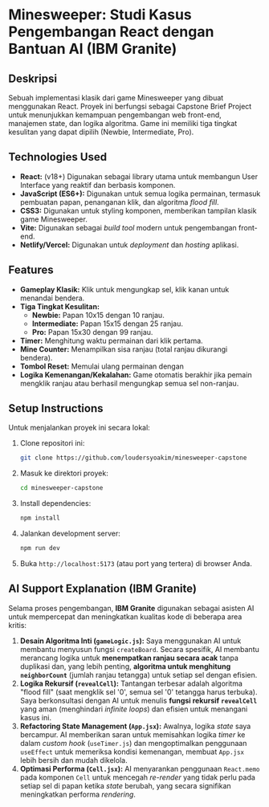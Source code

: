 # Minesweeper: Studi Kasus Pengembangan React dengan Bantuan AI (IBM Granite)

## Deskripsi

Sebuah implementasi klasik dari game Minesweeper yang dibuat menggunakan React. Proyek ini berfungsi sebagai Capstone Brief Project untuk menunjukkan kemampuan pengembangan web front-end, manajemen state, dan logika algoritma. Game ini memiliki tiga tingkat kesulitan yang dapat dipilih (Newbie, Intermediate, Pro).

## Technologies Used

- **React:** (v18+) Digunakan sebagai library utama untuk membangun User Interface yang reaktif dan berbasis komponen.
- **JavaScript (ES6+):** Digunakan untuk semua logika permainan, termasuk pembuatan papan, penanganan klik, dan algoritma _flood fill_.
- **CSS3:** Digunakan untuk styling komponen, memberikan tampilan klasik game Minesweeper.
- **Vite:** Digunakan sebagai _build tool_ modern untuk pengembangan front-end.
- **Netlify/Vercel:** Digunakan untuk _deployment_ dan _hosting_ aplikasi.

## Features

- **Gameplay Klasik:** Klik untuk mengungkap sel, klik kanan untuk menandai bendera.
- **Tiga Tingkat Kesulitan:**
  - **Newbie:** Papan 10x15 dengan 10 ranjau.
  - **Intermediate:** Papan 15x15 dengan 25 ranjau.
  - **Pro:** Papan 15x30 dengan 99 ranjau.
- **Timer:** Menghitung waktu permainan dari klik pertama.
- **Mine Counter:** Menampilkan sisa ranjau (total ranjau dikurangi bendera).
- **Tombol Reset:** Memulai ulang permainan dengan 
- **Logika Kemenangan/Kekalahan:** Game otomatis berakhir jika pemain mengklik ranjau atau berhasil mengungkap semua sel non-ranjau.

## Setup Instructions

Untuk menjalankan proyek ini secara lokal:

1.  Clone repositori ini:
    ```bash
    git clone https://github.com/loudersyoakim/minesweeper-capstone
    ```
2.  Masuk ke direktori proyek:
    ```bash
    cd minesweeper-capstone
    ```
3.  Install dependencies:
    ```bash
    npm install
    ```
4.  Jalankan development server:
    ```bash
    npm run dev
    ```
5.  Buka `http://localhost:5173` (atau port yang tertera) di browser Anda.

## AI Support Explanation (IBM Granite)

Selama proses pengembangan, **IBM Granite** digunakan sebagai asisten AI untuk mempercepat dan meningkatkan kualitas kode di beberapa area kritis:

1.  **Desain Algoritma Inti (`gameLogic.js`):** Saya menggunakan AI untuk membantu menyusun fungsi `createBoard`. Secara spesifik, AI membantu merancang logika untuk **menempatkan ranjau secara acak** tanpa duplikasi dan, yang lebih penting, **algoritma untuk menghitung `neighborCount`** (jumlah ranjau tetangga) untuk setiap sel dengan efisien.
2.  **Logika Rekursif (`revealCell`):** Tantangan terbesar adalah algoritma "flood fill" (saat mengklik sel '0', semua sel '0' tetangga harus terbuka). Saya berkonsultasi dengan AI untuk menulis **fungsi rekursif `revealCell`** yang aman (menghindari _infinite loops_) dan efisien untuk menangani kasus ini.
3.  **Refactoring State Management (`App.jsx`):** Awalnya, logika _state_ saya bercampur. AI memberikan saran untuk memisahkan logika _timer_ ke dalam _custom hook_ (`useTimer.js`) dan mengoptimalkan penggunaan `useEffect` untuk memeriksa kondisi kemenangan, membuat `App.jsx` lebih bersih dan mudah dikelola.
4.  **Optimasi Performa (`Cell.jsx`):** AI menyarankan penggunaan `React.memo` pada komponen `Cell` untuk mencegah _re-render_ yang tidak perlu pada setiap sel di papan ketika _state_ berubah, yang secara signifikan meningkatkan performa _rendering_.
